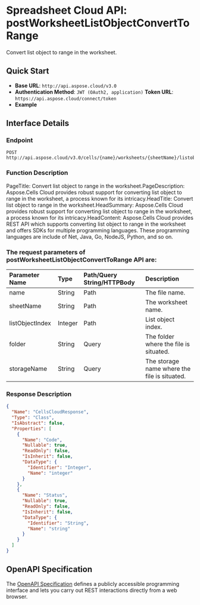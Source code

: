 # **Spreadsheet Cloud API: postWorksheetListObjectConvertToRange**

Convert list object to range in the worksheet. 


## **Quick Start**

- **Base URL**: `http://api.aspose.cloud/v3.0`
- **Authentication Method**: `JWT (OAuth2, application)`  **Token URL**: `https://api.aspose.cloud/connect/token`
- **Example** 

## **Interface Details**

### **Endpoint** 

```
POST http://api.aspose.cloud/v3.0/cells/{name}/worksheets/{sheetName}/listobjects/{listObjectIndex}/ConvertToRange
```
### **Function Description**
PageTitle: Convert list object to range in the worksheet.PageDescription: Aspose.Cells Cloud provides robust support for converting list object to range in the worksheet, a process known for its intricacy.HeadTitle: Convert list object to range in the worksheet.HeadSummary: Aspose.Cells Cloud provides robust support for converting list object to range in the worksheet, a process known for its intricacy.HeadContent: Aspose.Cells Cloud provides REST API which supports converting list object to range in the worksheet and offers SDKs for multiple programming languages. These programming languages are include of Net, Java, Go, NodeJS, Python, and so on.

### The request parameters of **postWorksheetListObjectConvertToRange** API are: 

| Parameter Name | Type | Path/Query String/HTTPBody | Description | 
| :- | :- | :- |:- | 
|name|String|Path|The file name.|
|sheetName|String|Path|The worksheet name.|
|listObjectIndex|Integer|Path|List object index.|
|folder|String|Query|The folder where the file is situated.|
|storageName|String|Query|The storage name where the file is situated.|

### **Response Description**
```json
{
  "Name": "CellsCloudResponse",
  "Type": "Class",
  "IsAbstract": false,
  "Properties": [
    {
      "Name": "Code",
      "Nullable": true,
      "ReadOnly": false,
      "IsInherit": false,
      "DataType": {
        "Identifier": "Integer",
        "Name": "integer"
      }
    },
    {
      "Name": "Status",
      "Nullable": true,
      "ReadOnly": false,
      "IsInherit": false,
      "DataType": {
        "Identifier": "String",
        "Name": "string"
      }
    }
  ]
}
```


## OpenAPI Specification

The [OpenAPI Specification](https://reference.aspose.cloud/cells/#/ListObjectsController/PostWorksheetListObjectConvertToRange) defines a publicly accessible programming interface and lets you carry out REST interactions directly from a web browser.

